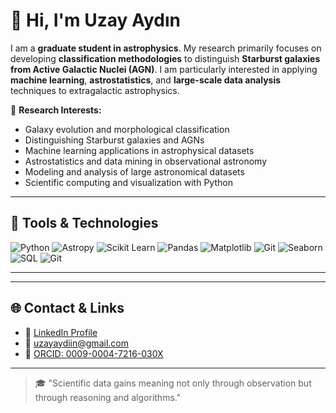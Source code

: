 # 👋 Hi, I'm Uzay Aydın

I am a **graduate student in astrophysics**. My research primarily focuses on developing **classification methodologies** to distinguish **Starburst galaxies from Active Galactic Nuclei (AGN)**. I am particularly interested in applying **machine learning**, **astrostatistics**, and **large-scale data analysis** techniques to extragalactic astrophysics.

🔭 **Research Interests:**
- Galaxy evolution and morphological classification  
- Distinguishing Starburst galaxies and AGNs  
- Machine learning applications in astrophysical datasets  
- Astrostatistics and data mining in observational astronomy  
- Modeling and analysis of large astronomical datasets  
- Scientific computing and visualization with Python

---

## 🧠 Tools & Technologies

![Python](https://img.shields.io/badge/-Python-3776AB?style=flat&logo=python&logoColor=white)
![Astropy](https://img.shields.io/badge/-Astropy-4B8BBE?style=flat)
![Scikit Learn](https://img.shields.io/badge/-Scikit--Learn-F7931E?style=flat&logo=scikit-learn&logoColor=white)
![Pandas](https://img.shields.io/badge/-Pandas-150458?style=flat&logo=pandas)
![Matplotlib](https://img.shields.io/badge/-Matplotlib-11557C?style=flat)
![Git](https://img.shields.io/badge/-Git-F05032?style=flat&logo=git&logoColor=white)
![Seaborn](https://img.shields.io/badge/-Seaborn-4682B4?style=flat&logo=seaborn&logoColor=white)
![SQL](https://img.shields.io/badge/-SQL-4479A1?style=flat&logo=postgresql&logoColor=white)
![Git](https://img.shields.io/badge/-Git-F05032?style=flat&logo=git&logoColor=white)

---

---

## 🌐 Contact & Links

- 🔗 [LinkedIn Profile](https://www.linkedin.com/in/uzayaydin/)
- 📧 uzayaydiin@gmail.com  
- 🧬 [ORCID: 0009-0004-7216-030X](https://orcid.org/0009-0004-7216-030X)

---





> 🎓 "Scientific data gains meaning not only through observation but through reasoning and algorithms."
